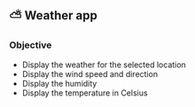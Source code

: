 ## ⛅️ Weather app

### Objective

- Display the weather for the selected location
- Display the wind speed and direction
- Display the humidity
- Display the temperature in Celsius
